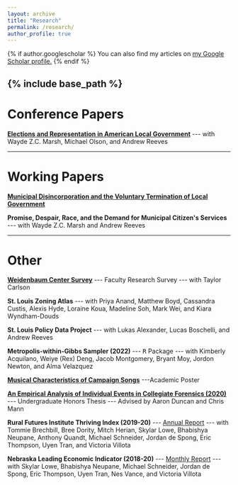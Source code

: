 ```yaml
---
layout: archive
title: "Research"
permalink: /research/
author_profile: true
---
```


{% if author.googlescholar %}
  You can also find my articles on <u><a href="{{author.googlescholar}}">my Google Scholar profile</a>.</u>
{% endif %}

{% include base_path %}
-----

Conference Papers
=====
[**Elections and Representation in American Local Government**](/files/papers/20230926-elections_and_representation_in_american_local_government.pdf) --- with Wayde Z.C. Marsh, Michael Olson, and Andrew Reeves

-----

Working Papers
=====
<!---[**Paper Title Number 1**](/research/2009-10-01-paper-title-number-1)--->

[**Municipal Disincorporation and the Voluntary Termination of Local Government**](/research/2023-01-17-municipal-termination-and-the-voluntary-termination-of-local-government)

**Promise, Despair, Race, and the Demand for Municipal Citizen's Services** --- with Wayde Z.C. Marsh and Andrew Reeves

-----

Other
=====
[**Weidenbaum Center Survey**](https://wc.wustl.edu/american-social-survey-tass) --- Faculty Research Survey --- with Taylor Carlson

**St. Louis Zoning Atlas** --- with Priya Anand, Matthew Boyd, Cassandra Custis, Alexis Hyde, Loraine Koua, Madeline Soh, Mark Wei, and Kiara Wyndham-Douds

**St. Louis Policy Data Project** --- with Lukas Alexander, Lucas Boschelli, and Andrew Reeves

**Metropolis-within-Gibbs Sampler (2022)** --- <tt>R</tt> Package --- with Kimberly Acquilano, Weiye (Rex) Deng, Jacob Montgomery, Bryant Moy, Jordon Newton, and Alma Velazquez

[**Musical Characteristics of Campaign Songs**](/files/other/2021-musical_characteristics_of_campaign_songs.pdf) ---Academic Poster

[**An Empirical Analysis of Individual Events in Collegiate Forensics (2020)**](/files/papers/2020-an_empirical_analysis_of_individual_events_in_collegiate_forensics.pdf) --- Undergraduate Honors Thesis --- Advised by Aaron Duncan and Chris Mann

**Rural Futures Institute Thriving Index (2019-20)** --- [Annual Report](https://ruralprosperityne.unl.edu/thriving-index) --- with Tommie Brechbill, Bree Dority, Mitch Herian, Skylar Lowe, Bhabishya Neupane, Anthony Quandt, Michael Schneider, Jordan de Spong, Eric Thompson, Uyen Tran, and Victoria Villota

**Nebraska Leading Economic Indicator (2018-20)** --- [Monthly Report](https://business.unl.edu/research/bureau-of-business-research/leading-economic-indicator-reports/) --- with Skylar Lowe, Bhabishya Neupane, Michael Schneider, Jordan de Spong, Eric Thompson, Uyen Tran, Nes Vance, and Victoria Villota
